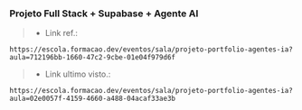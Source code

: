 ### Projeto Full Stack + Supabase + Agente AI

> * Link ref.:
```
https://escola.formacao.dev/eventos/sala/projeto-portfolio-agentes-ia?aula=712196bb-1660-47c2-9cbe-01e04f979d6f
```

> * Link ultimo visto.:
```
https://escola.formacao.dev/eventos/sala/projeto-portfolio-agentes-ia?aula=02e0057f-4159-4660-a488-04acaf33ae3b
```